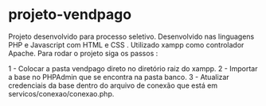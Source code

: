 # projeto-vendpago

Projeto desenvolvido para processo seletivo.
Desenvolvido nas linguagens PHP e Javascript com HTML e CSS .
Utilizado xampp como controlador Apache.
Para rodar o projeto siga os passos :

1 - Colocar a pasta vendpago direto no diretório raiz do xampp.
2 - Importar a base no PHPAdmin que se encontra na pasta banco.
3 - Atualizar credenciais da base dentro do arquivo de conexão que está em servicos/conexao/conexao.php.
